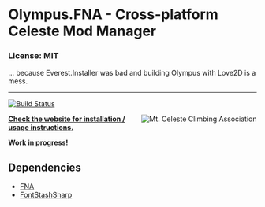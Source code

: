 # Olympus.FNA - Cross-platform Celeste Mod Manager

### License: MIT

... because Everest.Installer was bad and building Olympus with Love2D is a mess.

----

[![Build Status](https://dev.azure.com/EverestAPI/Olympus.FNA/_apis/build/status/EverestAPI.Olympus.FNA?branchName=main)](https://dev.azure.com/EverestAPI/Olympus.FNA/_build?definitionId=5)

<a href="https://discord.gg/6qjaePQ"><img align="right" alt="Mt. Celeste Climbing Association" src="https://discordapp.com/api/guilds/403698615446536203/embed.png?style=banner2" /></a>

[**Check the website for installation / usage instructions.**](https://everestapi.github.io/)

**Work in progress!**

## Dependencies
- [FNA](https://fna-xna.github.io/)
- [FontStashSharp](https://github.com/rds1983/FontStashSharp)


